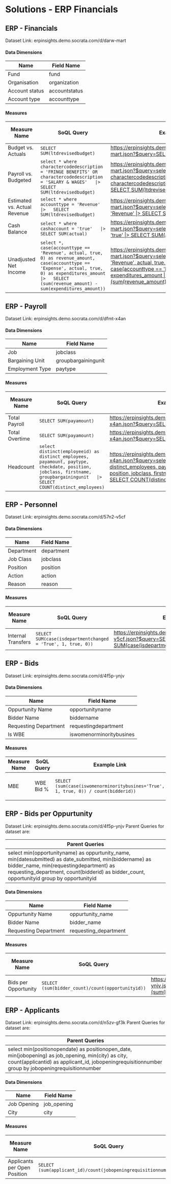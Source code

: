 
 # Solutions - ERP Financials
 ## ERP - Financials 
 Dataset Link: erpinsights.demo.socrata.com/d/darw-mart
 #### Data Dimensions

 | Name | Field Name |
|--------- |--------- |
 | Fund | fund |
 | Organisation | organization |
 | Account status | accountstatus |
 | Account type | accounttype |
 #### Measures

 | Measure Name | SoQL Query | Example Link | Approximate Query Time (in seconds) |
|--------- |--------- |--------- |--------- |
 | Budget vs. Actuals | `SELECT SUM(ltdrevisedbudget)` | [https://erpinsights.demo.socrata.com/resource/darw-mart.json?$query=SELECT SUM\(ltdrevisedbudget\)](https://erpinsights.demo.socrata.com/resource/darw-mart.json?$query=SELECT%20SUM%28ltdrevisedbudget%29) | 1.02 |
 | Payroll vs. Budgeted | `select * where charactercodedescription = 'FRINGE BENEFITS' OR charactercodedescription = 'SALARY & WAGES'   \|>   SELECT SUM(ltdrevisedbudget)` | [https://erpinsights.demo.socrata.com/resource/darw-mart.json?$query=select * where charactercodedescription = 'FRINGE BENEFITS' OR charactercodedescription = 'SALARY & WAGES' \|> SELECT SUM\(ltdrevisedbudget\)](https://erpinsights.demo.socrata.com/resource/darw-mart.json?$query=select%20%2A%20where%20charactercodedescription%20%3D%20%27FRINGE%20BENEFITS%27%20OR%20charactercodedescription%20%3D%20%27SALARY%20%26%20WAGES%27%20%7C%3E%20SELECT%20SUM%28ltdrevisedbudget%29) | 0.97 |
 | Estimated vs. Actual Revenue | `select * where accounttype = 'Revenue'   \|>   SELECT SUM(ltdrevisedbudget)` | [https://erpinsights.demo.socrata.com/resource/darw-mart.json?$query=select * where accounttype = 'Revenue' \|> SELECT SUM\(ltdrevisedbudget\)](https://erpinsights.demo.socrata.com/resource/darw-mart.json?$query=select%20%2A%20where%20accounttype%20%3D%20%27Revenue%27%20%7C%3E%20SELECT%20SUM%28ltdrevisedbudget%29) | 2.19 |
 | Cash Balance | `select * where cashaccount = 'true'   \|>   SELECT SUM(actual)` | [https://erpinsights.demo.socrata.com/resource/darw-mart.json?$query=select * where cashaccount = 'true' \|> SELECT SUM\(actual\)](https://erpinsights.demo.socrata.com/resource/darw-mart.json?$query=select%20%2A%20where%20cashaccount%20%3D%20%27true%27%20%7C%3E%20SELECT%20SUM%28actual%29) | 2.46 |
 | Unadjusted Net Income | `select *, case(accounttype == 'Revenue', actual, true, 0) as revenue_amount, case(accounttype == 'Expense', actual, true, 0) as expenditures_amount   \|>   SELECT (sum(revenue_amount) - sum(expenditures_amount))` | [https://erpinsights.demo.socrata.com/resource/darw-mart.json?$query=select *, case\(accounttype == 'Revenue', actual, true, 0\) as revenue_amount, case\(accounttype == 'Expense', actual, true, 0\) as expenditures_amount \|> SELECT \(sum\(revenue_amount\) - sum\(expenditures_amount\)\)](https://erpinsights.demo.socrata.com/resource/darw-mart.json?$query=select%20%2A%2C%20case%28accounttype%20%3D%3D%20%27Revenue%27%2C%20actual%2C%20true%2C%200%29%20as%20revenue_amount%2C%20case%28accounttype%20%3D%3D%20%27Expense%27%2C%20actual%2C%20true%2C%200%29%20as%20expenditures_amount%20%7C%3E%20SELECT%20%28sum%28revenue_amount%29%20-%20sum%28expenditures_amount%29%29) | 1.39 |
 ## ERP - Payroll 
 Dataset Link: erpinsights.demo.socrata.com/d/dfmt-x4an
 #### Data Dimensions

 | Name | Field Name |
|--------- |--------- |
 | Job | jobclass |
 | Bargaining Unit | groupbargainingunit |
 | Employment Type | paytype |
 #### Measures

 | Measure Name | SoQL Query | Example Link | Approximate Query Time (in seconds) |
|--------- |--------- |--------- |--------- |
 | Total Payroll | `SELECT SUM(payamount)` | [https://erpinsights.demo.socrata.com/resource/dfmt-x4an.json?$query=SELECT SUM\(payamount\)](https://erpinsights.demo.socrata.com/resource/dfmt-x4an.json?$query=SELECT%20SUM%28payamount%29) | 0.92 |
 | Total Overtime | `SELECT SUM(payamount)` | [https://erpinsights.demo.socrata.com/resource/dfmt-x4an.json?$query=SELECT SUM\(payamount\)](https://erpinsights.demo.socrata.com/resource/dfmt-x4an.json?$query=SELECT%20SUM%28payamount%29) | 0.81 |
 | Headcount | `select distinct(employeeid) as distinct_employees, payamount, paytype, checkdate, position, jobclass, firstname, groupbargainingunit   \|>   SELECT COUNT(distinct_employees)` | [https://erpinsights.demo.socrata.com/resource/dfmt-x4an.json?$query=select distinct\(employeeid\) as distinct_employees, payamount, paytype, checkdate, position, jobclass, firstname, groupbargainingunit \|> SELECT COUNT\(distinct_employees\)](https://erpinsights.demo.socrata.com/resource/dfmt-x4an.json?$query=select%20distinct%28employeeid%29%20as%20distinct_employees%2C%20payamount%2C%20paytype%2C%20checkdate%2C%20position%2C%20jobclass%2C%20firstname%2C%20groupbargainingunit%20%7C%3E%20SELECT%20COUNT%28distinct_employees%29) | 4.21 |
 ## ERP - Personnel 
 Dataset Link: erpinsights.demo.socrata.com/d/57n2-v5cf
 #### Data Dimensions

 | Name | Field Name |
|--------- |--------- |
 | Department | department |
 | Job Class | jobclass |
 | Position | position |
 | Action | action |
 | Reason | reason |
 #### Measures

 | Measure Name | SoQL Query | Example Link | Approximate Query Time (in seconds) |
|--------- |--------- |--------- |--------- |
 | Internal Transfers | `SELECT SUM(case(isdepartmentchanged = 'True', 1, true, 0))` | [https://erpinsights.demo.socrata.com/resource/57n2-v5cf.json?$query=SELECT SUM\(case\(isdepartmentchanged = 'True', 1, true, 0\)\)](https://erpinsights.demo.socrata.com/resource/57n2-v5cf.json?$query=SELECT%20SUM%28case%28isdepartmentchanged%20%3D%20%27True%27%2C%201%2C%20true%2C%200%29%29) | 0.88 |
 ## ERP - Bids 
 Dataset Link: erpinsights.demo.socrata.com/d/4f5p-ynjv
 #### Data Dimensions

 | Name | Field Name |
|--------- |--------- |
 | Oppurtunity Name | opportunityname |
 | Bidder Name | biddername |
 | Requesting Department | requestingdepartment |
 | Is WBE | iswomenorminoritybusines |
 #### Measures

 | Measure Name | SoQL Query | Example Link | Approximate Query Time (in seconds) |
|--------- |--------- |--------- |--------- |
 | MBE|WBE Bid % | `SELECT (sum(case(iswomenorminoritybusines='True', 1, true, 0)) / count(bidderid))` | [https://erpinsights.demo.socrata.com/resource/4f5p-ynjv.json?$query=SELECT \(sum\(case\(iswomenorminoritybusines='True', 1, true, 0\)\) / count\(bidderid\)\)](https://erpinsights.demo.socrata.com/resource/4f5p-ynjv.json?$query=SELECT%20%28sum%28case%28iswomenorminoritybusines%3D%27True%27%2C%201%2C%20true%2C%200%29%29%20/%20count%28bidderid%29%29) | 0.69 |
 ## ERP - Bids per Oppurtunity 
 Dataset Link: erpinsights.demo.socrata.com/d/4f5p-ynjv 
 Parent Queries for dataset are: 

 | Parent Queries |
|--------- |
 | select min(opportunityname) as oppurtunity_name, min(datesubmitted) as date_submitted, min(biddername) as bidder_name, min(requestingdepartment) as requesting_department, count(bidderid) as bidder_count, opportunityid group by opportunityid  |
 #### Data Dimensions

 | Name | Field Name |
|--------- |--------- |
 | Oppurtunity Name | oppurtunity_name |
 | Bidder Name | bidder_name |
 | Requesting Department | requesting_department |
 #### Measures

 | Measure Name | SoQL Query | Example Link | Approximate Query Time (in seconds) |
|--------- |--------- |--------- |--------- |
 | Bids per Opportunity | `SELECT (sum(bidder_count)/count(opportunityid))` | [https://erpinsights.demo.socrata.com/resource/4f5p-ynjv.json?$query=SELECT \(sum\(bidder_count\)/count\(opportunityid\)\)](https://erpinsights.demo.socrata.com/resource/4f5p-ynjv.json?$query=SELECT%20%28sum%28bidder_count%29/count%28opportunityid%29%29) | 0.55 |
 ## ERP - Applicants 
 Dataset Link: erpinsights.demo.socrata.com/d/n5zv-gf3k 
 Parent Queries for dataset are: 

 | Parent Queries |
|--------- |
 | select min(positionopendate) as positionopen_date, min(jobopening) as job_opening, min(city) as city, count(applicantid) as applicant_id, jobopeningrequisitionnumber group by jobopeningrequisitionnumber |
 #### Data Dimensions

 | Name | Field Name |
|--------- |--------- |
 | Job Opening | job_opening |
 | City | city |
 #### Measures

 | Measure Name | SoQL Query | Example Link | Approximate Query Time (in seconds) |
|--------- |--------- |--------- |--------- |
 | Applicants per Open Position | `SELECT (sum(applicant_id)/count(jobopeningrequisitionnumber))` | [https://erpinsights.demo.socrata.com/resource/n5zv-gf3k.json?$query=SELECT \(sum\(applicant_id\)/count\(jobopeningrequisitionnumber\)\)](https://erpinsights.demo.socrata.com/resource/n5zv-gf3k.json?$query=SELECT%20%28sum%28applicant_id%29/count%28jobopeningrequisitionnumber%29%29) | 0.69 |